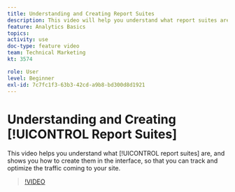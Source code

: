 ```yaml
---
title: Understanding and Creating Report Suites
description: This video will help you understand what report suites are, and will show you how to create them in the interface, so that you can track and optimize the people coming to your site.
feature: Analytics Basics
topics: 
activity: use
doc-type: feature video
team: Technical Marketing
kt: 3574

role: User
level: Beginner
exl-id: 7c7fc1f3-63b3-42cd-a9b8-bd300d8d1921
---
```

# Understanding and Creating [!UICONTROL Report Suites]

This video helps you understand what [!UICONTROL report suites] are, and shows you how to create them in the interface, so that you can track and optimize the traffic coming to your site.

>[!VIDEO](https://video.tv.adobe.com/v/28773/?quality=12)
